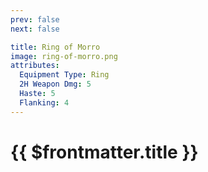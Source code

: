 ```yaml
---
prev: false
next: false

title: Ring of Morro
image: ring-of-morro.png
attributes:
  Equipment Type: Ring
  2H Weapon Dmg: 5
  Haste: 5
  Flanking: 4
---
```


# {{ $frontmatter.title }}

<MyItemComponent :item="$frontmatter" />


